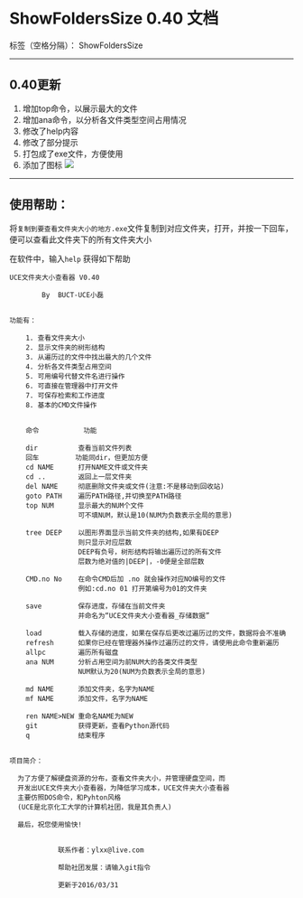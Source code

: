 ﻿# ShowFoldersSize 0.40 文档

标签（空格分隔）： ShowFoldersSize

---

## 0.40更新

1. 增加top命令，以展示最大的文件
2. 增加ana命令，以分析各文件类型空间占用情况
3. 修改了help内容
4. 修改了部分提示
5. 打包成了exe文件，方便使用
6. 添加了图标
[![](http://7xs2rt.com1.z0.glb.clouddn.com/nullico_small.png)](https://codeload.github.com/DIYer22/ShowFoldersSize/zip/master)

---

## 使用帮助：
将`复制到要查看文件夹大小的地方.exe`文件复制到对应文件夹，打开，并按一下回车，便可以查看此文件夹下的所有文件夹大小

在软件中，输入`help`
获得如下帮助
```
UCE文件夹大小查看器 V0.40

		By  BUCT-UCE小磊
  
  
功能有：

    1. 查看文件夹大小
    2. 显示文件夹的树形结构
    3. 从遍历过的文件中找出最大的几个文件
    4. 分析各文件类型占用空间
    5. 可用编号代替文件名进行操作
    6. 可直接在管理器中打开文件
    7. 可保存检索和工作进度
    8. 基本的CMD文件操作


    命令      	 功能

    dir          查看当前文件列表
    回车         功能同dir，但更加方便
    cd NAME      打开NAME文件或文件夹
    cd ..        返回上一层文件夹
    del NAME     彻底删除文件夹或文件(注意:不是移动到回收站)
    goto PATH    遍历PATH路径,并切换至PATH路径
    top NUM      显示最大的NUM个文件
                 可不填NUM，默认是10(NUM为负数表示全局的意思)
                 
    tree DEEP    以图形界面显示当前文件夹的结构,如果有DEEP
                 则只显示对应层数
                 DEEP有负号，树形结构将输出遍历过的所有文件
                 层数为绝对值的|DEEP|，-0便是全部层数

    CMD.no No    在命令CMD后加 .no 就会操作对应NO编号的文件
                 例如:cd.no 01 打开第编号为01的文件夹
                 
    save         保存进度，存储在当前文件夹
                 并命名为“UCE文件夹大小查看器_存储数据”
                 
    load         载入存储的进度，如果在保存后更改过遍历过的文件，数据将会不准确
    refresh      如果你已经在管理器外操作过遍历过的文件，请使用此命令重新遍历
    allpc        遍历所有磁盘
    ana NUM      分析占用空间为前NUM大的各类文件类型
                 NUM默认为20(NUM为负数表示全局的意思)
                 
    md NAME      添加文件夹，名字为NAME
    mf NAME      添加文件，名字为NAME

    ren NAME>NEW 重命名NAME为NEW
    git          获得更新，查看Python源代码
    q            结束程序


项目简介：

  为了方便了解硬盘资源的分布，查看文件夹大小，并管理硬盘空间，而
  开发出UCE文件夹大小查看器，为降低学习成本，UCE文件夹大小查看器
  主要仿照DOS命令，和Pyhton风格
  (UCE是北京化工大学的计算机社团，我是其负责人)
  
  最后，祝您使用愉快!


    		联系作者：ylxx@live.com
      
    		帮助社团发展：请输入git指令
      
    		更新于2016/03/31      
```



